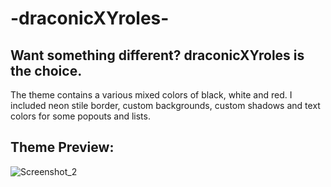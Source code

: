 # -draconicXYroles-
## Want something different? draconicXYroles is the choice.

  The theme contains a various mixed colors of black, white and red. I included neon stile border, custom backgrounds, custom shadows and text colors for some popouts and lists. 

## Theme Preview:
![Screenshot_2](https://gibbu.github.io/ThemePreview/?file=https://ytddey.github.io/-draconicXYroles-/source.css#)
